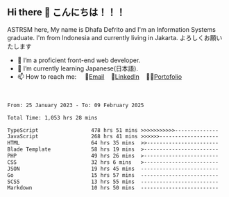 ## Hi there 👋 こんにちは！！！
ASTRSM here, My name is Dhafa Defrito and I'm an Information Systems graduate. I'm from Indonesia and currently living in Jakarta. よろしくお願いたします

- 🔭 I’m a proficient front-end web developer.
- 🌱 I’m currently learning Japanese(日本語).
- 📫 How to reach me: &nbsp;&nbsp;&nbsp;&nbsp;📧[Email](ddefrito@gmail.com)&nbsp;&nbsp;&nbsp;&nbsp;💼[LinkedIn](https://www.linkedin.com/in/dhafa-defrita-rama-yudistira-9357a9229/)&nbsp;&nbsp;&nbsp;&nbsp;👨‍🎨[Portofolio](https://ddefrito.vercel.app/)
<br>
<!-- <p align="left">
<a href="https://github.com/ASTRSM">
  <img height="180em" src="https://github-readme-stats-eight-theta.vercel.app/api?username=ASTRSM&show_icons=true&theme=dracula&include_all_commits=true&count_private=true"/>
  <img height="180em" src="https://github-readme-stats-eight-theta.vercel.app/api/top-langs/?username=ASTRSM&layout=compact&langs_count=8&theme=dracula"/>
</a>
</p> -->

<!--START_SECTION:waka-->

```txt
From: 25 January 2023 - To: 09 February 2025

Total Time: 1,053 hrs 28 mins

TypeScript                 478 hrs 51 mins >>>>>>>>>>>--------------   45.45 %
JavaScript                 268 hrs 41 mins >>>>>>-------------------   25.50 %
HTML                       64 hrs 35 mins  >>-----------------------   06.13 %
Blade Template             58 hrs 19 mins  >------------------------   05.54 %
PHP                        49 hrs 26 mins  >------------------------   04.69 %
CSS                        32 hrs 6 mins   >------------------------   03.05 %
JSON                       19 hrs 45 mins  -------------------------   01.88 %
Go                         15 hrs 57 mins  -------------------------   01.51 %
SCSS                       13 hrs 55 mins  -------------------------   01.32 %
Markdown                   10 hrs 50 mins  -------------------------   01.03 %
```

<!--END_SECTION:waka-->

